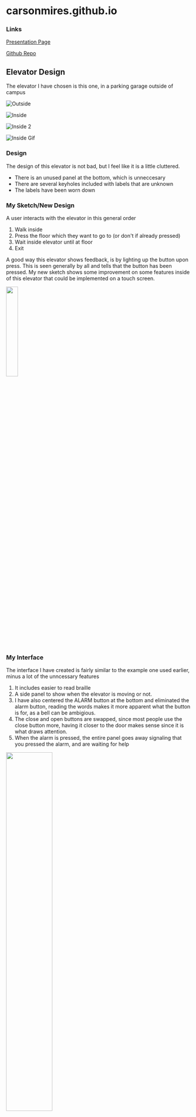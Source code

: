 # carsonmires.github.io

### Links

[Presentation Page](carsonmires.github.io)

[Github Repo](https://github.com/carsonmires/p1.carson.mires)

## Elevator Design

The elevator I have chosen is this one, in a parking garage outside of campus

![Outside](https://raw.githubusercontent.com/carsonmires/carsonmires.github.io/main/outside%202.JPG)

![Inside](https://raw.githubusercontent.com/carsonmires/carsonmires.github.io/main/inside.JPG)

![Inside 2](https://raw.githubusercontent.com/carsonmires/carsonmires.github.io/main/inside%202.JPG)

![Inside Gif](https://raw.githubusercontent.com/carsonmires/carsonmires.github.io/main/inside%20gif.gif)


### Design

The design of this elevator is not bad, but I feel like it is a little cluttered.

* There is an unused panel at the bottom, which is unneccesary
* There are several keyholes included with labels that are unknown
* The labels have been worn down

### My Sketch/New Design

A user interacts with the elevator in this general order
1. Walk inside
2. Press the floor which they want to go to (or don't if already pressed)
3. Wait inside elevator until at floor
4. Exit

A good way this elevator shows feedback, is by lighting up the button upon press. This is seen generally by all and tells that the button has been pressed.
My new sketch shows some improvement on some features inside of this elevator that could be implemented on a touch screen.

<img src="https://github.com/carsonmires/p1.carson.mires/blob/main/images/sketch.jpg" width=25% height=25%>


### My Interface

The interface I have created is fairly similar to the example one used earlier, minus a lot of the unncessary features
1. It includes easier to read braille
2. A side panel to show when the elevator is moving or not.
3. I have also centered the ALARM button at the bottom and eliminated the alarm button, reading the words makes it more apparent what the button is for, as a bell can be ambigious.
4. The close and open buttons are swapped, since most people use the close button more, having it closer to the door makes sense since it is what draws attention.
5. When the alarm is pressed, the entire panel goes away signaling that you pressed the alarm, and are waiting for help


<img src="https://github.com/carsonmires/p1.carson.mires/blob/main/images/design_AdobeExpress.gif" width=50% height=50%>
